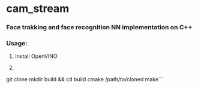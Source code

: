 # cam_stream

### Face trakking and face recognition NN implementation on C++

### Usage:

1. Install OpenVINO
2. ```bash
  git clone 
  mkdir build && cd build
  cmake /path/to/cloned
  make```
